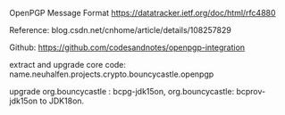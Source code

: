 OpenPGP Message Format 
https://datatracker.ietf.org/doc/html/rfc4880

Reference:
blog.csdn.net/cnhome/article/details/108257829

Github:
https://github.com/codesandnotes/openpgp-integration

extract and upgrade core code:
name.neuhalfen.projects.crypto.bouncycastle.openpgp

upgrade org.bouncycastle : bcpg-jdk15on,   org.bouncycastle: bcprov-jdk15on 
to JDK18on.


